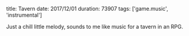title: Tavern
date: 2017/12/01
duration: 73907
tags: ['game.music', 'instrumental']

Just a chill little melody, sounds to me like music for a tavern in an RPG.
